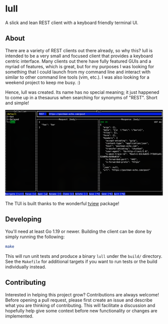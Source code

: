 # lull
 
A slick and lean REST client with a keyboard friendly terminal UI.

## About

There are a variety of REST clients out there already, so why this? lull is intended to be a very small and focused
client that provides a keyboard centric interface. Many clients out there have fully featured GUIs and a myriad of 
features, which is great, but for my purposes I was looking for something that I could launch from my command line
and interact with similar to other command line tools (vim, etc.). I was also looking for a weekend project to keep
me busy. :)

Hence, lull was created. Its name has no special meaning; it just happened to come up in a thesaurus when searching
for synonyms of "REST". Short and simple!

![](screenshot.png)

The TUI is built thanks to the wonderful [tview](https://github.com/rivo/tview) package!

## Developing

You'll need at least Go 1.19 or newer. Building the client can be done by simply running the following:

```bash
make
```

This will run unit tests and produce a binary `lull` under the `build/` directory. See the `Makefile` for additional 
targets if you want to run tests or the build individually instead.

## Contributing

Interested in helping this project grow? Contributions are always welcome! Before opening a pull request, please first 
create an issue and describe what you are thinking of contributing. This will facilitate a discussion and hopefully
help give some context before new functionality or changes are implemented.

